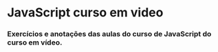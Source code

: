 # JavaScript curso em video
### Exercícios e anotações das aulas do curso de JavaScript do curso em vídeo.
